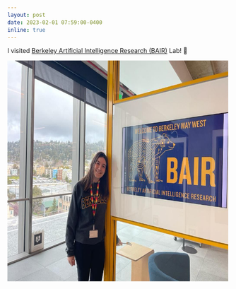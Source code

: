 ```yaml
---
layout: post
date: 2023-02-01 07:59:00-0400
inline: true
---
```


I visited [Berkeley Artificial Intelligence Research (BAIR)](https://bair.berkeley.edu/) Lab! :bear:

<img src="/assets/img/bair.png" alt="me_bair" style="height: 500px; width:500px;"/>
